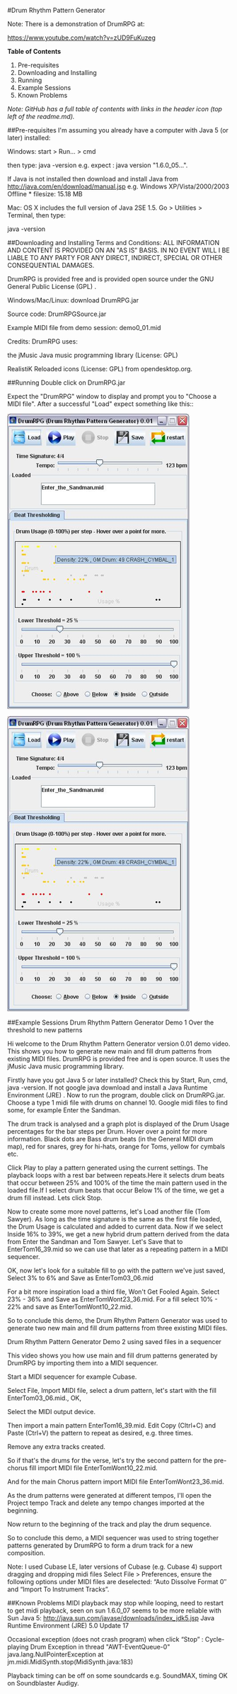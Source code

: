#Drum Rhythm Pattern Generator

Note: There is a demonstration of DrumRPG at: 

https://www.youtube.com/watch?v=zUD9FuKuzeg


**Table of Contents**
1. Pre-requisites
2. Downloading and Installing
3. Running
4. Example Sessions
5. Known Problems

*Note: GitHub has a full table of contents with links in the header icon (top left of the readme.md).*

##Pre-requisites
I'm assuming you already have a computer with Java 5 (or later) installed:

Windows: start > Run... > cmd

then type: java -version
e.g. expect : java version "1.6.0_05...".

If Java is not installed then download and install Java from http://java.com/en/download/manual.jsp
e.g. Windows XP/Vista/2000/2003 Offline * filesize: 15.18 MB

Mac: OS X includes the full version of Java 2SE 1.5. Go > Utilities > Terminal, then type:

java -version

##Downloading and Installing
Terms and Conditions: ALL INFORMATION AND CONTENT IS PROVIDED ON AN "AS IS" BASIS. IN NO EVENT WILL I BE LIABLE TO ANY PARTY FOR ANY DIRECT, INDIRECT, SPECIAL OR OTHER CONSEQUENTIAL DAMAGES.

DrumRPG is provided free and is provided open source under the GNU General Public License (GPL) .

Windows/Mac/Linux: download DrumRPG.jar

Source code: DrumRPGSource.jar

Example MIDI file from demo session: demo0_01.mid

Credits:
DrumRPG uses:

the jMusic Java music programming library (License: GPL)

RealistiK Reloaded icons (License: GPL) from opendesktop.org.

##Running
Double click on DrumRPG.jar

Expect the "DrumRPG" window to display and prompt you to "Choose a MIDI file". After a successful "Load" expect something like this::

![This is a DrumRPG image](/assets/images/DrumRPG_htm_4a2b4af1.jpg)

![This is a DrumRPG image](assets/images/DrumRPG_htm_4a2b4af1.jpg)


##Example Sessions
Drum Rhythm Pattern Generator Demo 1 Over the threshold to new patterns

Hi welcome to the Drum Rhythm Pattern Generator version 0.01 demo video. This shows you how to generate new main and fill drum patterns from existing MIDI files. DrumRPG is provided free and is open source. It uses the jMusic Java music programming library.

Firstly have you got Java 5 or later installed? Check this by Start, Run, cmd, java -version. If not google java download and install a Java Runtime Environment (JRE) . Now to run the program, double click on DrumRPG.jar. Choose a type 1 midi file with drums on channel 10. Google midi files to find some, for example Enter the Sandman.

The drum track is analysed and a graph plot is displayed of the Drum Usage percentages for the bar steps per Drum. Hover over a point for more information. Black dots are Bass drum beats (in the General MIDI drum map), red for snares, grey for hi-hats, orange for Toms, yellow for cymbals etc.

Click Play to play a pattern generated using the current settings. The playback loops with a rest bar between repeats.Here it selects drum beats that occur between 25% and 100% of the time the main pattern used in the loaded file.If I select drum beats that occur Below 1% of the time, we get a drum fill instead. Lets click Stop.

Now to create some more novel patterns, let's Load another file (Tom Sawyer). As long as the time signature is the same as the first file loaded, the Drum Usage is calculated and added to current data. Now if we select Inside 16% to 39%, we get a new hybrid drum pattern derived from the data from Enter the Sandman and Tom Sawyer. Let's Save that to EnterTom16_39.mid so we can use that later as a repeating pattern in a MIDI sequencer.

OK, now let's look for a suitable fill to go with the pattern we've just saved, Select 3% to 6% and Save as EnterTom03_06.mid

For a bit more inspiration load a third file, Won't Get Fooled Again. Select 23% - 36% and Save as EnterTomWont23_36.mid. For a fill select 10% - 22% and save as EnterTomWont10_22.mid.

So to conclude this demo, the Drum Rhythm Pattern Generator was used to generate two new main and fill drum patterns from three existing MIDI files.


Drum Rhythm Pattern Generator Demo 2 using saved files in a sequencer

This video shows you how use main and fill drum patterns generated by DrumRPG by importing them into a MIDI sequencer.

Start a MIDI sequencer for example Cubase.

Select File, Import MIDI file, select a drum pattern, let's start with the fill EnterTom03_06.mid., OK,

Select the MIDI output device.

Then import a main pattern EnterTom16_39.mid. Edit Copy (Cltrl+C) and Paste (Ctrl+V) the pattern to repeat as desired, e.g. three times.

Remove any extra tracks created.

So if that's the drums for the verse, let's try the second pattern for the pre-chorus fill import MIDI file EnterTomWont10_22.mid.

And for the main Chorus pattern import MIDI file EnterTomWont23_36.mid.

As the drum patterns were generated at different tempos, I'll open the Project tempo Track and delete any tempo changes imported at the beginning.

Now return to the beginning of the track and play the drum sequence.

So to conclude this demo, a MIDI sequencer was used to string together patterns generated by DrumRPG to form a drum track for a new composition.

Note: I used Cubase LE, later versions of Cubase (e.g. Cubase 4) support dragging and dropping midi files Select File > Preferences, ensure the following options under MIDI files are deselected: “Auto Dissolve Format 0″ and “Import To Instrument Tracks”.

##Known Problems
MIDI playback may stop while looping, need to restart to get midi playback, seen on sun 1.6.0_07 seems to be more reliable with Sun Java 5: http://java.sun.com/javase/downloads/index_jdk5.jsp Java Runtime Environment (JRE) 5.0 Update 17

Occasional exception (does not crash program) when click “Stop” : Cycle-playing Drum Exception in thread "AWT-EventQueue-0" java.lang.NullPointerException at jm.midi.MidiSynth.stop(MidiSynth.java:183)

Playback timing can be off on some soundcards e.g. SoundMAX, timing OK on Soundblaster Audigy.

